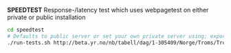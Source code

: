 ﻿
**SPEEDTEST** 
Response-/latency test which uses webpagetest on either private or public installation
```bash
cd speedtest
# Defaults to public server or set your own private server using; export speedtestserver='yourpagetestserver' 
./run-tests.sh http://beta.yr.no/nb/tabell/dag/1-305409/Norge/Troms/Troms%C3%B8/Troms%C3%B8 <yourapikey>
```
